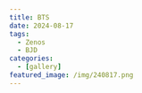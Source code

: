 ```yaml
---
title: BTS
date: 2024-08-17
tags:
  - Zenos
  - BJD
categories:
  - [gallery]
featured_image: /img/240817.png
---
```

